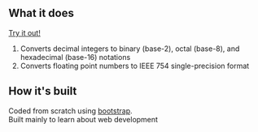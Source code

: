 ## What it does

<a href="https://aaroncql.github.io/CS2100-tools/">Try it out!</a>

1) Converts decimal integers to binary (base-2), octal (base-8), and
hexadecimal (base-16) notations
2) Converts floating point numbers to IEEE 754 single-precision format

## How it's built

Coded from scratch using <a href="https://getbootstrap.com/">bootstrap</a>.  
Built mainly to learn about web development
